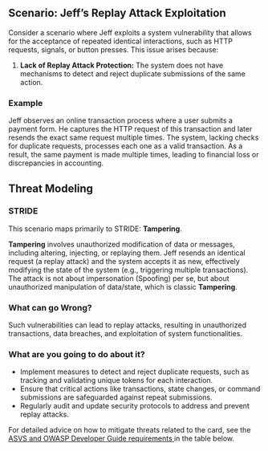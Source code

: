 ## Scenario: Jeff’s Replay Attack Exploitation

Consider a scenario where Jeff exploits a system vulnerability that allows for the acceptance of repeated identical interactions, such as HTTP requests, signals, or button presses. This issue arises because:

1. **Lack of Replay Attack Protection:** The system does not have mechanisms to detect and reject duplicate submissions of the same action.

### Example

Jeff observes an online transaction process where a user submits a payment form. He captures the HTTP request of this transaction and later resends the exact same request multiple times. The system, lacking checks for duplicate requests, processes each one as a valid transaction. As a result, the same payment is made multiple times, leading to financial loss or discrepancies in accounting.

## Threat Modeling

### STRIDE

This scenario maps primarily to STRIDE: **Tampering**.

**Tampering** involves unauthorized modification of data or messages, including altering, injecting, or replaying them.
Jeff resends an identical request (a replay attack) and the system accepts it as new, effectively modifying the state of the system (e.g., triggering multiple transactions).
The attack is not about impersonation (Spoofing) per se, but about unauthorized manipulation of data/state, which is classic **Tampering**.

### What can go Wrong?

Such vulnerabilities can lead to replay attacks, resulting in unauthorized transactions, data breaches, and exploitation of system functionalities.

### What are you going to do about it?

- Implement measures to detect and reject duplicate requests, such as tracking and validating unique tokens for each interaction.
- Ensure that critical actions like transactions, state changes, or command submissions are safeguarded against repeat submissions.
- Regularly audit and update security protocols to address and prevent replay attacks.

For detailed advice on how to mitigate threats related to the card, see the [ASVS and OWASP Developer Guide requirements ](#mapping 'ASVS and OWASP Developer Guide requirements [internal]') in the table below.
